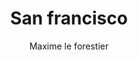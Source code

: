 ---
layout: post
title: San francisco
author: Maxime le forestier
image:
  artist: maxime-le-forestier.png
---